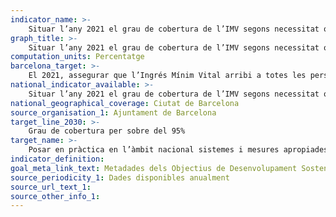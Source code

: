 ```yaml
---
indicator_name: >-
    Situar l’any 2021 el grau de cobertura de l’IMV segons necessitat objectiva per sobre del 95%
graph_title: >-
    Situar l’any 2021 el grau de cobertura de l’IMV segons necessitat objectiva per sobre del 95%
computation_units: Percentatge
barcelona_target: >-
    El 2021, assegurar que l’Ingrés Mínim Vital arribi a totes les persones que el necessiten
national_indicator_available: >-
    Situar l’any 2021 el grau de cobertura de l’IMV segons necessitat objectiva per sobre del 95%
national_geographical_coverage: Ciutat de Barcelona 
source_organisation_1: Ajuntament de Barcelona
target_line_2030: >-
    Grau de cobertura per sobre del 95%
target_name: >-
    Posar en pràctica en l’àmbit nacional sistemes i mesures apropiades de protecció social per a totes les persones, nivells mínims inclosos i, per a 2030, aconseguir una àmplia cobertura de les persones que pateixen situacions de pobresa i vulnerabilitat.
indicator_definition:
goal_meta_link_text: Metadades dels Objectius de Desenvolupament Sostenible de les Nacions Unides (pdf 894kB)
source_periodicity_1: Dades disponibles anualment
source_url_text_1: 
source_other_info_1:
---
```

